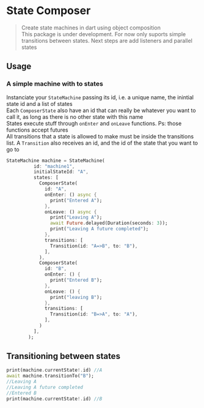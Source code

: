 # State Composer
>Create state machines in dart using object composition <br>
>This package is under development. For now only suports simple transitions between states. Next steps are add listeners and parallel states

## Usage
### A simple machine with to states
Instanciate your `StateMachine` passing its id, i.e. a unique name, the inintial state id and a list of states <br>
Each `ComposerState` also have an id that can really be whatever you want to call it, as long as there is no other state with this name <br>
States execute stuff through `onEnter` and `onLeave` functions. Ps: those functions accept futures<br>
All transitions that a state is allowed to make must be inside the transitions list. A `Transition` also receives an id, 
and the id of the state that you want to go to
``` dart
StateMachine machine = StateMachine(
          id: "machine1",
          initialStateId: "A",
          states: [
            ComposerState(
              id: "A",
              onEnter: () async {
                print("Entered A");
              },
              onLeave: () async {
                print("Leaving A");
                await Future.delayed(Duration(seconds: 3));
                print("Leaving A future completed");
              },
              transitions: [
                Transition(id: "A=>B", to: "B"),
              ],
            ),
            ComposerState(
              id: "B",
              onEnter: () {
                print("Entered B");
              },
              onLeave: () {
                print("leaving B");
              },
              transitions: [
                Transition(id: "B=>A", to: "A"),
              ],
            )
          ],
        );
```
## Transitioning between states
```dart
print(machine.currentState!.id) //A
await machine.transitionTo("B");
//Leaving A
//Leaving A future completed
//Entered B
print(machine.currentState!.id) //B
```
